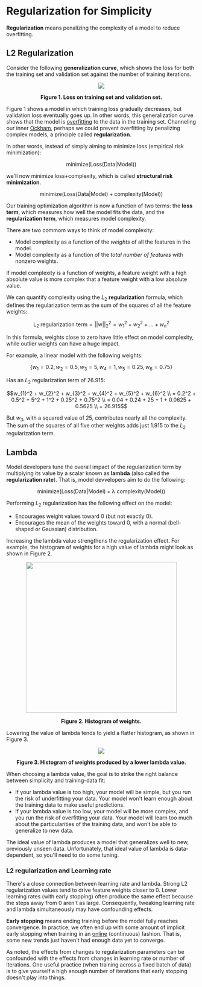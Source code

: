 # Regularization for Simplicity

**Regularization** means penalizing the complexity of a model to reduce overfitting.

## L2 Regularization

Consider the following **generalization curve**, which shows the loss for both the training set and validation set against the number of training iterations.

<div align='center'>
  <img src='https://developers.google.com/static/machine-learning/crash-course/images/RegularizationTwoLossFunctions.svg' />

  <strong>Figure 1. Loss on training set and validation set.</strong>
</div>

Figure 1 shows a model in which training loss gradually decreases, but validation loss eventually goes up. In other words, this generalization curve shows that the model is [overfitting](https://developers.google.com/machine-learning/crash-course/generalization/peril-of-overfitting) to the data in the training set. Channeling our inner [Ockham](https://developers.google.com/machine-learning/crash-course/generalization/peril-of-overfitting#ockham), perhaps we could prevent overfitting by penalizing complex models, a principle called **regularization**.

In other words, instead of simply aiming to minimize loss (empirical risk minimization):

$$\mathrm{minimize(Loss(Data \vert Model))}$$

we'll now minimize loss+complexity, which is called **structural risk minimization**.

$$\mathrm{minimize(Loss(Data \vert Model) + \mathrm{complexity(Model)})}$$

Our training optimization algorithm is now a function of two terms: the **loss term**, which measures how well the model fits the data, and the **regularization term**, which measures model complexity.

There are two commom ways to think of model complexity:

  * Model complexity as a function of the _weights_ of all the features in the model.
  * Model complexity as a function of the _total number of features_ with nonzero weights.

If model complexity is a function of weights, a feature weight with a high absolute value is more complex that a feature weight with a low absolute value.

We can quantify complexity using the $L_{2}$ **regularization** formula, which defines the regularization term as the sum of the squares of all the feature weights:

$$\mathrm{L_{2}\ regularization\ term} = \mathrm{\lvert \lvert w \rvert \rvert}^2_{2} = w_{1}^2 + w_{2}^2 + ... + w_{n}^2$$

In this formula, weights close to zero have little effect on model complexity, while outlier weights can have a huge impact.

For example, a linear model with the following weights:

$$\{w_{1} = 0.2, w_{2} = 0.5, w_{3} = 5, w_{4} = 1, w_{5} = 0.25, w_{6} = 0.75\}$$

Has an $L_{2}$ regularization term of 26.915:

```math
w_{1}^2 + w_{2}^2 + w_{3}^2 + w_{4}^2 + w_{5}^2 + w_{6}^2 \\
= 0.2^2 + 0.5^2 + 5^2 + 1^2 + 0.25^2 + 0.75^2 \\
= 0.04 + 0.24 + 25 + 1 + 0.0625 + 0.5625 \\
= 26.915
```

But $w_{3}$, with a squared value of 25, contributes nearly all the complexity. The sum of the squares of all five other weights adds just 1.915 to the $L_{2}$ regularization term.

## Lambda

Model developers tune the overall impact of the regularization term by multiplying its value by a scalar known as **lambda** (also called the **regularization rate**). That is, model devvelopers aim to do the following:

$$\mathrm{minimize(Loss(Data \vert Model) + \lambda \ complexity(Model))}$$

Performing $L_{2}$ regularization has the following effect on the model:

  * Encourages weight values toward 0 (but not exactly 0).
  * Encourages the mean of the weights toward 0, with a normal (bell-shaped or Gaussian) distribution.

Increasing the lambda value strengthens the regularization effect. For example, the histogram of weights for a high value of lambda might look as shown in Figure 2.

<div align='center'>
  <img src='https://developers.google.com/static/machine-learning/crash-course/images/HighLambda.svg' height='400px' />

  <strong>Figure 2. Histogram of weights.</strong>
</div>

Lowering the value of lambda tends to yield a flatter histogram, as shown in Figure 3.

<div align='center'>
  <img src='https://developers.google.com/static/machine-learning/crash-course/images/LowLambda.svg' />

  <strong>Figure 3. Histogram of weights produced by a lower lambda value.</strong>
</div>

When choosing a lambda value, the goal is to strike the right balance between simplicity and training-data fit:

* If your lambda value is too high, your model will be simple, but you run the risk of underfitting your data. Your model won't learn enough about the training data to make useful predictions.
* If your lambda value is too low, your model will be more complex, and you run the risk of overfitting your data. Your model will learn too much about the particularities of the training data, and won't be able to generalize to new data.

The ideal value of lambda produces a model that generalizes well to new, previously unseen data. Unfortunately, that ideal value of lambda is data-dependent, so you'll need to do some tuning.

### L2 regularization and Learning rate

There's a close connection between learning rate and lambda. Strong L2 regularization values tend to drive feature weights closer to 0. Lower learning rates (with early stopping) often produce the same effect because the steps away from 0 aren't as large. Consequently, tweaking learning rate and lambda simultaneously may have confounding effects.

**Early stopping** means ending training before the model fully reaches convergence. In practice, we often end up with some amount of implicit early stopping when training in an [online](https://developers.google.com/machine-learning/crash-course/production-ml-systems) (continuous) fashion. That is, some new trends just haven't had enough data yet to converge.

As noted, the effects from changes to regularization parameters can be confounded with the effects from changes in learning rate or number of iterations. One useful practice (when training across a fixed batch of data) is to give yourself a high enough number of iterations that early stopping doesn't play into things.

